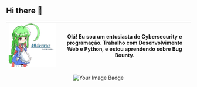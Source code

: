 ## Hi there 👋
| <img src="7447334da9d0fcb9269517e9375365dc-removebg-preview.png" width="500"> | **Olá! Eu sou um entusiasta de Cybersecurity e programação. Trabalho com Desenvolvimento Web e Python, e estou aprendendo sobre Bug Bounty.** |
|---|---|
<p align="center">
  <img src="https://tryhackme-badges.s3.amazonaws.com/fitgirl.png" alt="Your Image Badge"/>
</p>




